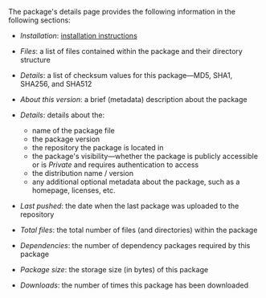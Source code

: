The package's details page provides the following information in the following sections:

- _Installation_: [installation instructions](#access-a-packages-details-installing-a-package)
- _Files_: a list of files contained within the package and their directory structure
- _Details_: a list of checksum values for this package—MD5, SHA1, SHA256, and SHA512
- _About this version_: a brief (metadata) description about the package
- _Details_: details about the:

    * name of the package file
    * the package version
    * the repository the package is located in
    * the package's visibility—whether the package is publicly accessible or is _Private_ and requires authentication to access
    * the distribution name / version
    * any additional optional metadata about the package, such as a homepage, licenses, etc.

- _Last pushed_: the date when the last package was uploaded to the repository
- _Total files_: the total number of files (and directories) within the package
- _Dependencies_: the number of dependency packages required by this package
- _Package size_: the storage size (in bytes) of this package
- _Downloads_: the number of times this package has been downloaded
